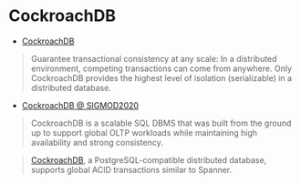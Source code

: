 # CockroachDB

- [CockroachDB](https://www.cockroachlabs.com/)
> Guarantee transactional consistency at any scale:
> In a distributed environment, competing transactions
> can come from anywhere.
> Only CockroachDB provides the highest level of isolation
> (serializable) in a distributed database.

- [CockroachDB @ SIGMOD2020](https://dl.acm.org/doi/abs/10.1145/3318464.3386134)
> CockroachDB is a scalable SQL DBMS that was built from the ground up
> to support global OLTP workloads while maintaining high availability and strong consistency.

> [CockroachDB](https://blog.yugabyte.com/implementing-distributed-transactions-the-google-way-percolator-vs-spanner),
> a PostgreSQL-compatible distributed database,
> supports global ACID transactions similar to Spanner.